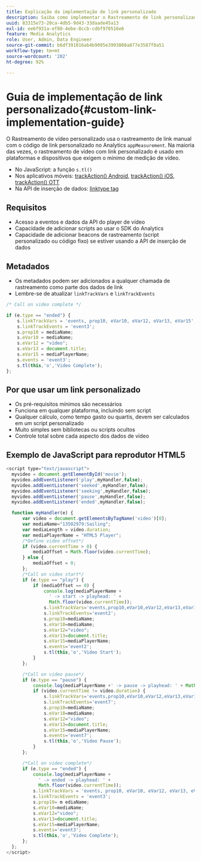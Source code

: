 ```yaml
---
title: Explicação da implementação de link personalizado
description: Saiba como implementar o Rastreamento de link personalizado no Streaming Media Analytics.
uuid: 83315e73-20ca-4db5-9d43-33daade45a13
exl-id: ee6f931a-ef80-4ebe-8ccb-cdbf970516e6
feature: Media Analytics
role: User, Admin, Data Engineer
source-git-commit: b6df391016ab4b9095e3993808a877e3587f0a51
workflow-type: tm+mt
source-wordcount: '202'
ht-degree: 92%

---
```


# Guia de implementação de link personalizado{#custom-link-implementation-guide}

O Rastreamento de vídeo personalizado usa o rastreamento de link manual com o código de link personalizado no Analytics `appMeasurement`.
Na maioria das vezes, o rastreamento de vídeo com link personalizado é usado em plataformas e dispositivos que exigem o mínimo de medição de vídeo.

* No JavaScript: a função `s.tl()`
* Nos aplicativos móveis: [trackAction() Android](https://experienceleague.adobe.com/docs/mobile-services/android/analytics-android/actions.html?lang=pt-BR), [trackAction() iOS](https://experienceleague.adobe.com/docs/mobile-services/ios/analytics-ios/actions.html?lang=pt-BR), [trackAction() OTT](/help/sdk-implement/analytics-with-ott/track-app-actions.md)
* Na API de inserção de dados: [linktype tag](https://github.com/AdobeDocs/analytics-1.4-apis/blob/master/docs/data-insertion-api/reference/r_supported_tags.md)

## Requisitos

* Acesso a eventos e dados da API do player de vídeo
* Capacidade de adicionar scripts ao usar o SDK do Analytics
* Capacidade de adicionar beacons de rastreamento (script personalizado ou código fixo) se estiver usando a API de inserção de dados

## Metadados

* Os metadados podem ser adicionados a qualquer chamada de rastreamento como parte dos dados de link
* Lembre-se de atualizar `linkTrackVars` e `linkTrackEvents`

```javascript
/* Call on video complete */

if (e.type == "ended") {  
    s.linkTrackVars = 'events, prop10, eVar10, eVar12, eVar13, eVar15';
    s.linkTrackEvents = 'event3';
    s.prop10 = mediaName;
    s.eVar10 = mediaName;
    s.eVar12 = "video";
    s.eVar13 = document.title;
    s.eVar15 = mediaPlayerName;
    s.events = 'event3';
    s.tl(this,'o','Video Complete');
};
```

## Por que usar um link personalizado

* Os pré-requisitos mínimos são necessários
* Funciona em qualquer plataforma, incluindo sem script
* Qualquer cálculo, como tempo gasto ou quartis, devem ser calculados em um script personalizado
* Muito simples sem bibliotecas ou scripts ocultos
* Controle total sobre cada aspecto dos dados de vídeo

## Exemplo de JavaScript para reprodutor HTML5

```javascript
<script type="text/javascript">
  myvideo = document.getElementById('movie');
  myvideo.addEventListener('play',myHandler,false);
  myvideo.addEventListener('seeked',myHandler,false);
  myvideo.addEventListener('seeking',myHandler,false);
  myvideo.addEventListener('pause',myHandler,false);
  myvideo.addEventListener('ended',myHandler,false);

  function myHandler(e) {
      var video = document.getElementsByTagName('video')[0];
      var mediaName="13502979:Sailing";
      var mediaLength = video.duration;
      var mediaPlayerName = "HTML5 Player";
      /*Define video offset*/
      if (video.currentTime > 0) {
          mediaOffset = Math.floor(video.currentTime);
      } else {
          mediaOffset = 0;
      };
      /*Call on video start*/
      if (e.type == "play") {
          if (mediaOffset == 0) {
              console.log(mediaPlayerName +
                ' -> start -> playhead: ' +  
                Math.floor(video.currentTime));
              s.linkTrackVars='events,prop10,eVar10,eVar12,eVar13,eVar15';
              s.linkTrackEvents='event2';
              s.prop10=mediaName;
              s.eVar10=mediaName;
              s.eVar12="video";
              s.eVar13=document.title;
              s.eVar15=mediaPlayerName;
              s.events='event2';
              s.tl(this,'o','Video Start');
          }
      };

      /*Call on video pause*/
      if (e.type == "pause") {
          console.log(mediaPlayerName +' -> pause -> playhead: ' + Math.floor(video.currentTime));
          if (video.currentTime != video.duration) {
              s.linkTrackVars='events,prop10,eVar10,eVar12,eVar13,eVar15';
              s.linkTrackEvents='event7';
              s.prop10=mediaName;
              s.eVar10=mediaName;
              s.eVar12="video";
              s.eVar13=document.title;
              s.eVar15=mediaPlayerName;
              s.events='event7';
              s.tl(this,'o','Video Pause');
          }
      };

      /*Call on video complete*/
      if (e.type == "ended") {
          console.log(mediaPlayerName +
            ' -> ended -> playhead: ' +
            Math.floor(video.currentTime));
          s.linkTrackVars = 'events, prop10, eVar10, eVar12, eVar13, eVar15';
          s.linkTrackEvents = 'event3';
          s.prop10= m ediaName;
          s.eVar10=mediaName;
          s.eVar12="video";
          s.eVar13=document.title;
          s.eVar15=mediaPlayerName;
          s.events='event3';
          s.tl(this,'o','Video Complete');
      };
  };
</script>
```
